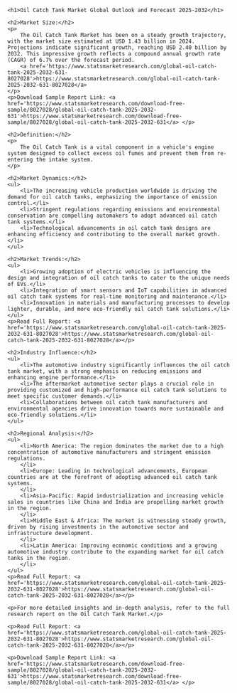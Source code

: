 <!DOCTYPE html>
<html lang="en">

<head>
    <meta charset="UTF-8">
    <meta http-equiv="X-UA-Compatible" content="IE=edge">
    <meta name="viewport" content="width=device-width, initial-scale=1.0">
    <title>Oil Catch Tank Market Global Outlook and Forecast 2025-2032</title>
</head>

<body>

    <h1>Oil Catch Tank Market Global Outlook and Forecast 2025-2032</h1>

    <h2>Market Size:</h2>
    <p>
        The Oil Catch Tank Market has been on a steady growth trajectory, with the market size estimated at USD 1.43 billion in 2024. Projections indicate significant growth, reaching USD 2.40 billion by 2032. This impressive growth reflects a compound annual growth rate (CAGR) of 6.7% over the forecast period.
        <a href='https://www.statsmarketresearch.com/global-oil-catch-tank-2025-2032-631-8027028'>https://www.statsmarketresearch.com/global-oil-catch-tank-2025-2032-631-8027028</a>
    </p>
    <p>Download Sample Report Link: <a href='https://www.statsmarketresearch.com/download-free-sample/8027028/global-oil-catch-tank-2025-2032-631'>https://www.statsmarketresearch.com/download-free-sample/8027028/global-oil-catch-tank-2025-2032-631</a> </p>

    <h2>Definition:</h2>
    <p>
        The Oil Catch Tank is a vital component in a vehicle's engine system designed to collect excess oil fumes and prevent them from re-entering the intake system.
    </p>

    <h2>Market Dynamics:</h2>
    <ul>
        <li>The increasing vehicle production worldwide is driving the demand for oil catch tanks, emphasizing the importance of emission control.</li>
        <li>Stringent regulations regarding emissions and environmental conservation are compelling automakers to adopt advanced oil catch tank systems.</li>
        <li>Technological advancements in oil catch tank designs are enhancing efficiency and contributing to the overall market growth.</li>
    </ul>

    <h2>Market Trends:</h2>
    <ul>
        <li>Growing adoption of electric vehicles is influencing the design and integration of oil catch tanks to cater to the unique needs of EVs.</li>
        <li>Integration of smart sensors and IoT capabilities in advanced oil catch tank systems for real-time monitoring and maintenance.</li>
        <li>Innovation in materials and manufacturing processes to develop lighter, durable, and more eco-friendly oil catch tank solutions.</li>
    </ul>
    <p>Read Full Report: <a href='https://www.statsmarketresearch.com/global-oil-catch-tank-2025-2032-631-8027028'>https://www.statsmarketresearch.com/global-oil-catch-tank-2025-2032-631-8027028</a></p>

    <h2>Industry Influence:</h2>
    <ul>
        <li>The automotive industry significantly influences the oil catch tank market, with a strong emphasis on reducing emissions and enhancing engine performance.</li>
        <li>The aftermarket automotive sector plays a crucial role in providing customized and high-performance oil catch tank solutions to meet specific customer demands.</li>
        <li>Collaborations between oil catch tank manufacturers and environmental agencies drive innovation towards more sustainable and eco-friendly solutions.</li>
    </ul>

    <h2>Regional Analysis:</h2>
    <ul>
        <li>North America: The region dominates the market due to a high concentration of automotive manufacturers and stringent emission regulations.
        </li>
        <li>Europe: Leading in technological advancements, European countries are at the forefront of adopting advanced oil catch tank systems.
        </li>
        <li>Asia-Pacific: Rapid industrialization and increasing vehicle sales in countries like China and India are propelling market growth in the region.
        </li>
        <li>Middle East & Africa: The market is witnessing steady growth, driven by rising investments in the automotive sector and infrastructure development.
        </li>
        <li>Latin America: Improving economic conditions and a growing automotive industry contribute to the expanding market for oil catch tanks in the region.
        </li>
    </ul>
    <p>Read Full Report: <a href='https://www.statsmarketresearch.com/global-oil-catch-tank-2025-2032-631-8027028'>https://www.statsmarketresearch.com/global-oil-catch-tank-2025-2032-631-8027028</a></p>

    <p>For more detailed insights and in-depth analysis, refer to the full research report on the Oil Catch Tank Market.</p>

    <p>Read Full Report: <a href='https://www.statsmarketresearch.com/global-oil-catch-tank-2025-2032-631-8027028'>https://www.statsmarketresearch.com/global-oil-catch-tank-2025-2032-631-8027028</a></p>

    <p>Download Sample Report Link: <a href='https://www.statsmarketresearch.com/download-free-sample/8027028/global-oil-catch-tank-2025-2032-631'>https://www.statsmarketresearch.com/download-free-sample/8027028/global-oil-catch-tank-2025-2032-631</a> </p>

</body>

</html>